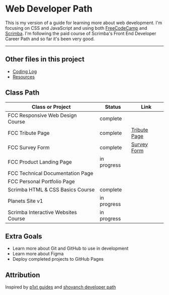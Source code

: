 # Web Developer Path
This is my version of a guide for learning more about web development. I'm focusing on CSS and JavaScript and using both [FreeCodeCamp](https://www.freecodecamp.org/) and [Scrimba](https://scrimba.com/).  I'm following the paid course of Scrimba's Front End Developer Career Path and so far it's been very good.

------

## Other files in this project
* [Coding Log](https://github.com/steller-jay/webdev-guide/blob/main/log.md)
* [Resources](https://github.com/steller-jay/webdev-guide/blob/main/resources.md)

## Class Path

| Class or Project | Status | Link |
| ------ | ------ | ------ |
| FCC Responsive Web Design Course | complete | |
| FCC Tribute Page | complete | [Tribute Page](https://steller-jay.github.io/fcc-tribute/) |
| FCC Survey Form | complete | [Survey Form](https://steller-jay.github.io/fcc-survey/) |
| FCC Product Landing Page | in progress | |
| FCC Technical Documentation Page | | |
| FCC Personal Portfolio Page | | |
| Scrimba HTML & CSS Basics Course | complete | |
| Planets Site v1 | in progress | | 
| Scrimba Interactive Websites Course | in progress | |

## Extra Goals
* Learn more about Git and GitHub to use in development
* Learn more about Figma
* Deploy completed projects to GitHub Pages

## Attribution
Inspired by [p1xt guides](https://github.com/P1xt/p1xt-guides) and [shovanch developer path](https://github.com/shovanch/fullstack-web-developer-path)

